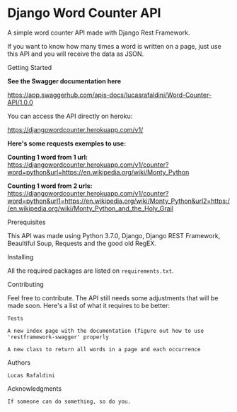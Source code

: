 # Django Word Counter API
A simple word counter API made with Django Rest Framework.

If you want to know how many times a word is written on a page, just use this API and you will receive the data as JSON.

Getting Started

**See the Swagger documentation here**

https://app.swaggerhub.com/apis-docs/lucasrafaldini/Word-Counter-API/1.0.0

You can access the API directly on heroku:

https://djangowordcounter.herokuapp.com/v1/

**Here's some requests exemples to use:**

**Counting 1 word from 1 url:**
https://djangowordcounter.herokuapp.com/v1/counter?word=python&url=https://en.wikipedia.org/wiki/Monty_Python

**Counting 1 word from 2 urls:**
https://djangowordcounter.herokuapp.com/v1/counter?word=python&url1=https://en.wikipedia.org/wiki/Monty_Python&url2=https://en.wikipedia.org/wiki/Monty_Python_and_the_Holy_Grail

Prerequisites

This API was made using Python 3.7.0, Django, Django REST Framework, Beaultiful Soup, Requests and the good old RegEX.

Installing

All the required packages are listed on `requirements.txt`.

Contributing

Feel free to contribute.
The API still needs some adjustments that will be made soon. 
Here's a list of what it requires to be better:

`Tests` 

`A new index page with the documentation (figure out how to use 'restframework-swagger' properly`

`A new class to return all words in a page and each occurrence`

Authors

    Lucas Rafaldini



Acknowledgments

    If someone can do something, so do you.
